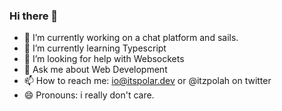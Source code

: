 ### Hi there 👋

- 🔭 I’m currently working on a chat platform and sails.
- 🌱 I’m currently learning Typescript
- 🤔 I’m looking for help with Websockets
- 💬 Ask me about Web Development
- 📫 How to reach me: io@itspolar.dev or @itzpolah on twitter
- 😄 Pronouns: i really don't care.

